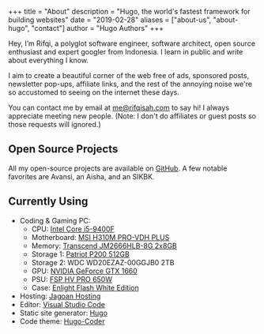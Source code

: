 +++
title = "About"
description = "Hugo, the world's fastest framework for building websites"
date = "2019-02-28"
aliases = ["about-us", "about-hugo", "contact"]
author = "Hugo Authors"
+++

Hey, I’m Rifqi, a polyglot software engineer, software architect, open source enthusiast and expert googler from Indonesia. I learn in public and write about everything I know.

I aim to create a beautiful corner of the web free of ads, sponsored posts, newsletter pop-ups, affiliate links, and the rest of the annoying noise we're so accustomed to seeing on the internet these days.

You can contact me by email at [me@rifqisah.com](mailto:me@rifqisah.com) to say hi! I always appreciate meeting new people. (Note: I don't do affiliates or guest posts so those requests will ignored.)

## Open Source Projects
All my open-source projects are available on [GitHub](https://github.com/rifqisah). A few notable favorites are Avansi, an Aisha, and an SIKBK.

## Currently Using
- Coding & Gaming PC:
   - CPU: [Intel Core i5-9400F](https://ark.intel.com/content/www/us/en/ark/products/190883/intel-core-i5-9400f-processor-9m-cache-up-to-4-10-ghz.html)
   - Motherboard: [MSI H310M PRO-VDH PLUS](https://www.msi.com/Motherboard/H310M-PRO-VDH-PLUS.html)
   - Memory: [Transcend JM2666HLB-8G 2x8GB](https://www.transcend-info.com/Products/No-974)
   - Storage 1: [Patriot P200 512GB](https://info.patriotmemory.com/patriot-p200-solid-state-drive)
   - Storage 2: WDC WD20EZAZ-00GGJB0 2TB
   - GPU: [NVIDIA GeForce GTX 1660](https://www.nvidia.com/en-us/geforce/graphics-cards/gtx-1660-ti/)
   - PSU: [FSP HV PRO 650W](https://www.fsplifestyle.com/PROP203004469/)
   - Case: [Enlight Flash White Edition](https://enlight-indonesia.com/product/enlight-flash-white-edition/)
- Hosting: [Jagoan Hosting](https://jagoanhosting.com/)
- Editor: [Visual Studio Code](https://code.visualstudio.com/)
- Static site generator: [Hugo](https://gohugo.io/)
- Code theme: [Hugo-Coder](https://github.com/luizdepra/hugo-coder)